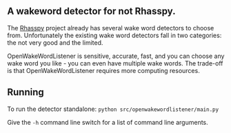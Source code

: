 ## A wakeword detector for not Rhasspy.

The [Rhasspy](https://github.com/rhasspy/rhasspy) project already has several wake word detectors to choose from.
Unfortunately the existing wake word detectors fall in two categories: the not very good and the limited.

OpenWakeWordListener is sensitive, accurate, fast, and you can choose any wake word you like - you can even have multiple wake words.
The trade-off is that OpenWakeWordListener requires more computing resources.

## Running
To run the detector standalone:
`python src/openwakewordlistener/main.py`

Give the `-h` command line switch for a list of command line arguments.


